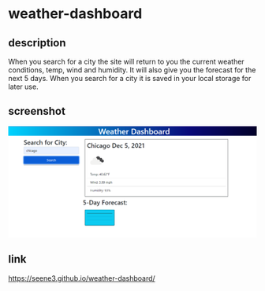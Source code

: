# weather-dashboard

## description
When you search for a city the site will return to you the current weather conditions, temp, wind and humidity. It will also give you the forecast for the next 5 days. When you search for a city it is saved in your local storage for later use.

## screenshot
![screenshot](img/weather-screenshot.PNG)

## link
https://seene3.github.io/weather-dashboard/
